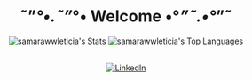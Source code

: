 <div align="center">

# ˜”*°•.˜”*°• Welcome •°*”˜.•°*”˜


</div>

<div align="center">
  <img src="https://github-readme-stats.vercel.app/api?username=samarawwleticia&theme=jolly&show_icons=true&hide_border=false&count_private=true" alt="samarawwleticia's Stats" />


  <img src="https://github-readme-stats.vercel.app/api/top-langs/?username=samarawwleticia&theme=jolly&show_icons=true&hide_border=false&layout=compact" alt="samarawwleticia's Top Languages" />
</div><br>


<div align="center">

[![LinkedIn](https://img.shields.io/badge/LinkedIn-0077B5?style=for-the-badge&logo=linkedin&logoColor=white)](www.linkedin.com/in/samara-letícia-8442b2207)

</div>
